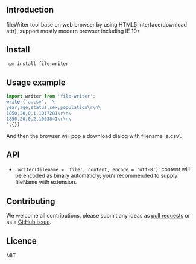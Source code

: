 ## Introduction
fileWriter tool base on web browser by using HTML5 interface(download attr), support mostly modern browser including IE 10+
## Install

```bash
npm install file-writer
```

## Usage example

``` javascript
import writer from 'file-writer';
writer('a.csv', '\
year,age,status,sex,population\r\n\
1850,20,0,1,1017281\r\n\
1850,20,0,2,1003841\r\n\
',{})
```
And then the browser will pop a download dialog with filename 'a.csv'.

## API

- `.writer(filename = 'file', content, encode = 'utf-8')`: content will be encoded as binary automaticly;
you'r recommended to supply fileName with extension.

## Contributing

We welcome all contributions, please submit any ideas as [pull requests](https://github.com/azl397985856/file-writer/pulls) or as a [GitHub issue](https://github.com/azl397985856/file-writer/issues).
## Licence
MIT

